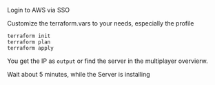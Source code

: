 Login to AWS via SSO

Customize the terraform.vars to your needs, especially the profile

```
terraform init
terraform plan
terraform apply
```

You get the IP as `output` or find the server in the multiplayer overvierw.

Wait about 5 minutes, while the Server is installing